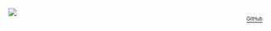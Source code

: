 <!-- <a href="##">
  <img align="center" src="https://dl-ghrs.vercel.app/api?username=delameter&show_icons=true&theme=transparent&text_color=656d76&include_all_commits=true&disable_animations=true&hide_border=true&hide_title=true&hide_rank=true" />
</a> -->
<a href="##">
  <img align="center" src="https://dl-ghrs.vercel.app/api/top-langs?username=delameter&langs_count=8&theme=transparent&title_color=0969da&exclude_repo=skeleton-symfony4,skeleton-python3&hide=html&hide_border=true&hide_title=true&disable_animations=true&text_color=656d76&size_weight=.5&count_weight=.5" />
</a>
<br>
<div align="right">
<a href="https://github.com/dl-forks/github-readme-stats">
  <sup><sub>GitHub</sub></sup>
</a>
</div>
